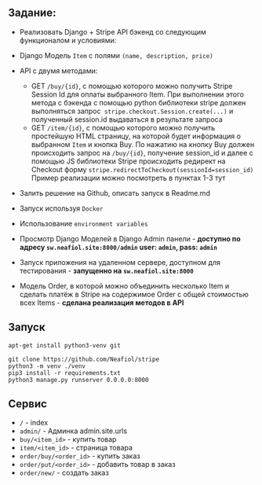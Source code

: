 Задание: 
----
* Реализовать Django + Stripe API бэкенд со следующим функционалом и условиями:
* Django Модель `Item` с полями `(name, description, price) `
* API с двумя методами:
    * GET `/buy/{id}`, c помощью которого можно получить Stripe Session Id для оплаты выбранного Item. При выполнении этого метода c бэкенда с помощью python библиотеки stripe должен выполняться запрос` stripe.checkout.Session.create(...)` и полученный session.id выдаваться в результате запроса
    *  GET `/item/{id}`, c помощью которого можно получить простейшую HTML страницу, на которой будет информация о выбранном `Item` и кнопка Buy. По нажатию на кнопку Buy должен происходить запрос на `/buy/{id}`, получение session_id и далее  с помощью JS библиотеки Stripe происходить редирект на Checkout форму `stripe.redirectToCheckout(sessionId=session_id)`
Пример реализации можно посмотреть в пунктах 1-3 тут

* Залить решение на Github, описать запуск в Readme.md

* Запуск используя `Docker`

* Использование `environment variables`

* Просмотр Django Моделей в Django Admin панели - __доступно по адресу `sw.neafiol.site:8000/admin` user: `admin`, pass: `admin`__

* Запуск приложения на удаленном сервере, доступном для тестирования - __запущенно на `sw.neafiol.site:8000`__

*  Модель Order, в которой можно объединить несколько Item и сделать платёж в Stripe на содержимое Order c общей стоимостью всех Items - __сделана реализация методов в API__


Запуск
----
```
apt-get install python3-venv git

git clone https://github.com/Neafiol/stripe
python3 -m venv ./venv
pip3 install -r requirements.txt
python3 manage.py runserver 0.0.0.0:8000
```

Сервис
----------------------------
* `/` - index
* `admin/` - Админка admin.site.urls
* `buy/<item_id>` - купить товар
* `item/<item_id>` - страница товара
* `order/buy/<order_id>` - купить заказ
* `order/put/<order_id>` - добавить товар в заказ
* `order/new/` - создать заказ

